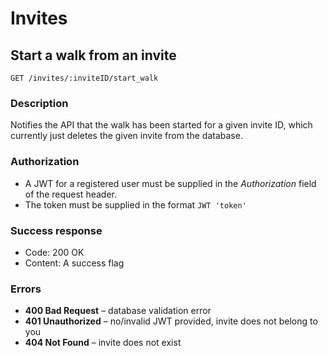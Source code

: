 # Invites

## Start a walk from an invite

```
GET /invites/:inviteID/start_walk
```

### Description

Notifies the API that the walk has been started for a given invite ID, which currently just deletes the given invite from the database.

### Authorization

- A JWT for a registered user must be supplied in the _Authorization_ field of the request header.
- The token must be supplied in the format `JWT 'token'`

### Success response

- Code: 200 OK
- Content: A success flag

### Errors

- **400 Bad Request** – database validation error
- **401 Unauthorized** – no/invalid JWT provided, invite does not belong to you
- **404 Not Found** – invite does not exist